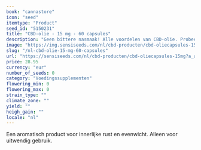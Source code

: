 ```yaml
---
book: "cannastore"
icon: "seed"
itemtype: "Product"
seed_id: "5150231"
title: "CBD-olie - 15 mg - 60 capsules"
description: "Geen bittere nasmaak! Alle voordelen van CBD-olie. Probeer Sensi Seeds CBD-oliecapsules. Koop ze vandaag nog!"
image: "https://img.sensiseeds.com/nl/cbd-producten/cbd-oliecapsules-15mg-image.png"
slug: "/nl-cbd-olie-15-mg-60-capsules"
url: "https://sensiseeds.com/nl/cbd-producten/cbd-oliecapsules-15mg?a_aid=cannastore"
price: 28.95
currency: "eur"
number_of_seeds: 0
category: "Voedingssupplementen"
flowering_min: 0
flowering_max: 0
strain_type: ""
climate_zone: ""
yield: ""
heigh_gain: ""
locale: "nl"
---
```

Een aromatisch product voor innerlijke rust en evenwicht. Alleen voor uitwendig gebruik.

